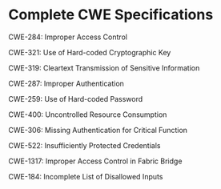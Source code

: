 

# Complete CWE Specifications

CWE-284: Improper Access Control

CWE-321: Use of Hard-coded Cryptographic Key

CWE-319: Cleartext Transmission of Sensitive Information

CWE-287: Improper Authentication

CWE-259: Use of Hard-coded Password

CWE-400: Uncontrolled Resource Consumption

CWE-306: Missing Authentication for Critical Function

CWE-522: Insufficiently Protected Credentials

CWE-1317: Improper Access Control in Fabric Bridge

CWE-184: Incomplete List of Disallowed Inputs